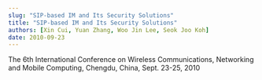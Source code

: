 ```yaml
---
slug: "SIP-based IM and Its Security Solutions"
title: "SIP-based IM and Its Security Solutions"
authors: [Xin Cui, Yuan Zhang, Woo Jin Lee, Seok Joo Koh]
date: 2010-09-23
---
```


The 6th International Conference on Wireless Communications, Networking and Mobile Computing, Chengdu, China, Sept. 23-25, 2010
